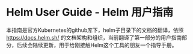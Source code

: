 # Helm User Guide - Helm 用户指南

本指南是官方Kubernetes的github库下，helm子目录下的文档的翻译，依照 https://docs.helm.sh/ 的文档架构和组织，当前翻译了第一部分的用户指南部分，后续会陆续更新，用于给刚接触Helm这个工具的朋友一个指导手册。
